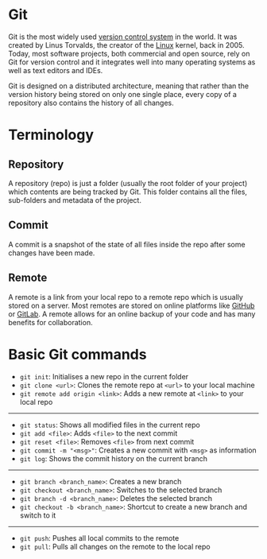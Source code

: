 # Git

Git is the most widely used [version control system](version_control.md) in the world. It was created by Linus Torvalds, the creator of the [Linux](../../linux.md) kernel, back in 2005. Today, most software projects, both commercial and open source, rely on Git for version control and it integrates well into many operating systems as well as text editors and IDEs.

Git is designed on a distributed architecture, meaning that rather than the version history being stored on only one single place, every copy of a repository also contains the history of all changes.

# Terminology

## Repository

A repository (repo) is just a folder (usually the root folder of your project) which contents are being tracked by Git. This folder contains all the files, sub-folders and metadata of the project.

## Commit

A commit is a snapshot of the state of all files inside the repo after some changes have been made.

## Remote

A remote is a link from your local repo to a remote repo which is usually stored on a server. Most remotes are stored on online platforms like [GitHub](https:github.com) or [GitLab](https:gitlab.com). A remote allows for an online backup of your code and has many benefits for collaboration.

# Basic Git commands

- `git init`: Initialises a new repo in the current folder
- `git clone <url>`: Clones the remote repo at `<url>` to your local machine
- `git remote add origin <link>`: Adds a new remote at `<link>` to your local repo

---

- `git status`: Shows all modified files in the current repo
- `git add <file>`: Adds `<file>` to the next commit
- `git reset <file>`: Removes `<file>` from next commit
- `git commit -m "<msg>"`: Creates a new commit with `<msg>` as information
- `git log`: Shows the commit history on the current branch

---

- `git branch <branch_name>`: Creates a new branch
- `git checkout <branch_name>`: Switches to the selected branch
- `git branch -d <branch_name>`: Deletes the selected branch
- `git checkout -b <branch_name>`: Shortcut to create a new branch and switch to it

---

- `git push`: Pushes all local commits to the remote
- `git pull`: Pulls all changes on the remote to the local repo